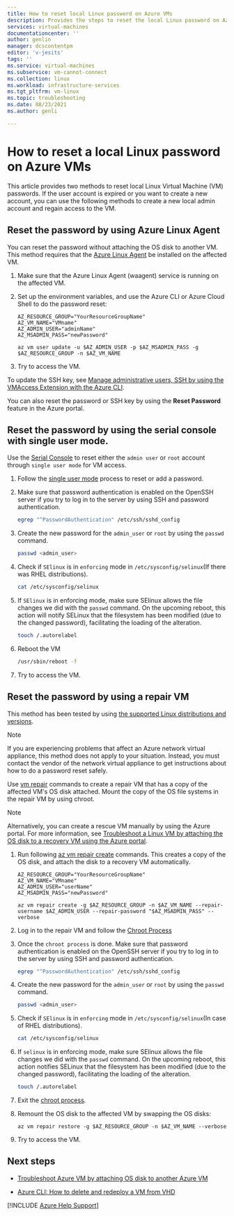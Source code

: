 ```yaml
---
title: How to reset local Linux password on Azure VMs
description: Provides the steps to reset the local Linux password on Azure VM
services: virtual-machines
documentationcenter: ''
author: genlin
manager: dcscontentpm
editor: 'v-jesits'
tags: ''
ms.service: virtual-machines
ms.subservice: vm-cannot-connect
ms.collection: linux
ms.workload: infrastructure-services
ms.tgt_pltfrm: vm-linux
ms.topic: troubleshooting
ms.date: 08/23/2021
ms.author: genli

---
```


# How to reset a local Linux password on Azure VMs

This article provides two methods to reset local Linux Virtual Machine (VM) passwords. If the user account is expired or you want to create a new account, you can use the following methods to create a new local admin account and regain access to the VM.

## Reset the password by using Azure Linux Agent

You can reset the password without attaching the OS disk to another VM. This method requires that the [Azure Linux Agent](/azure/virtual-machines/extensions/agent-linux) be installed on the affected VM.

1. Make sure that the Azure Linux Agent (waagent) service is running on the affected VM.

2. Set up the environment variables, and use the Azure CLI or Azure Cloud Shell to do the password reset:

    ```
    AZ_RESOURCE_GROUP="YourResourceGroupName"
    AZ_VM_NAME="VMname"
    AZ_ADMIN_USER="adminName"
    AZ_MSADMIN_PASS="newPassword"

    az vm user update -u $AZ_ADMIN_USER -p $AZ_MSADMIN_PASS -g $AZ_RESOURCE_GROUP -n $AZ_VM_NAME
    ```

3. Try to access the VM.

To update the SSH key, see [Manage administrative users, SSH by using the VMAccess Extension with the Azure CLI](/azure/virtual-machines/extensions/vmaccess#update-ssh-key).

You can also reset the password or SSH key by using the **Reset Password** feature in the Azure portal.

## Reset the password by using the serial console with single user mode.

Use the [Serial Console](serial-console-linux.md) to reset either the `admin user` or `root` account through `single user mode` for VM access.

1. Follow the [single user mode](troubleshoot/azure/virtual-machines/serial-console-grub-single-user-mode#use-single-user-mode-to-reset-or-add-a-password) process to reset or add a password.

2. Make sure that password authentication is enabled on the OpenSSH server if you try to log in to the server by using SSH and password authentication.

    ```bash
    egrep "^PasswordAuthentication" /etc/ssh/sshd_config
    ```    

3. Create the new password for the `admin_user` or `root` by using the `passwd` command.

    ```bash
    passwd <admin_user>
    ```
4. Check if `SElinux` is in `enforcing` mode in `/etc/sysconfig/selinux`(If there was RHEL distributions).

    ```bash
    cat /etc/sysconfig/selinux
    ```
5. If `SElinux` is in enforcing mode, make sure SElinux allows the file changes we did with the `passwd` command. On the upcoming reboot, this action will notify SELinux that the filesystem has been modified (due to the changed password), facilitating the loading of the alteration.

    ```bash
    touch /.autorelabel
    ```
6. Reboot the VM

    ```bash
    /usr/sbin/reboot -f
    ```
7. Try to access the VM.


## Reset the password by using a repair VM

This method has been tested by using [the supported Linux distributions and versions](/azure/virtual-machines/linux/endorsed-distros).

> [!NOTE]
> If you are experiencing problems that affect an Azure network virtual appliance, this method does not apply to your situation. Instead, you must contact the vendor of the network virtual appliance to get instructions about how to do a password reset safely.

Use [vm repair](/cli/azure/vm/repair) commands to create a repair VM that has a copy of the affected VM's OS disk attached. Mount the copy of the OS file systems in the repair VM by using chroot.

> [!NOTE]
> Alternatively, you can create a rescue VM manually by using the Azure portal. For more information, see [Troubleshoot a Linux VM by attaching the OS disk to a recovery VM using the Azure portal](troubleshoot-recovery-disks-portal-linux.md).

1. Run following [az vm repair create](/cli/azure/vm/repair) commands. This creates a copy of the OS disk, and attach the disk to a recovery VM automatically.

    ```
    AZ_RESOURCE_GROUP="YourResourceGroupName"
    AZ_VM_NAME="VMname"
    AZ_ADMIN_USER="userName"
    AZ_MSADMIN_PASS="newPassword"

    az vm repair create -g $AZ_RESOURCE_GROUP -n $AZ_VM_NAME --repair-username $AZ_ADMIN_USER --repair-password "$AZ_MSADMIN_PASS" --verbose
    ```

2. Log in to the repair VM and follow the [Chroot Process](/troubleshoot/azure/virtual-machines/chroot-environment-linux)

3. Once the `chroot process` is done. Make sure that password authentication is enabled on the OpenSSH server if you try to log in to the server by using SSH and password authentication.

    ```bash
    egrep "^PasswordAuthentication" /etc/ssh/sshd_config
    ```    
4. Create the new password for the `admin_user` or `root` by using the `passwd` command.

    ```bash
    passwd <admin_user>
    ```
6. Check if `SElinux` is in `enforcing` mode in `/etc/sysconfig/selinux`(In case of RHEL distributions).

    ```bash
    cat /etc/sysconfig/selinux
    ```

7. If `selinux` is in enforcing mode, make sure SElinux allows the file changes we did with the `passwd` command. On the upcoming reboot, this action notifies SELinux that the filesystem has been modified (due to the changed password), facilitating the loading of the alteration.

    ```bash
    touch /.autorelabel
    ```

8. Exit the [chroot process](/troubleshoot/azure/virtual-machines/chroot-environment-linux).

9. Remount the OS disk to the affected VM by swapping the OS disks:

    ```
    az vm repair restore -g $AZ_RESOURCE_GROUP -n $AZ_VM_NAME --verbose
    ```
10. Try to access the VM.

## Next steps

* [Troubleshoot Azure VM by attaching OS disk to another Azure VM](https://social.technet.microsoft.com/wiki/contents/articles/18710.troubleshoot-azure-vm-by-attaching-os-disk-to-another-azure-vm.aspx)

* [Azure CLI: How to delete and redeploy a VM from VHD](/archive/blogs/linuxonazure/azure-cli-how-to-delete-and-re-deploy-a-vm-from-vhd)

[!INCLUDE [Azure Help Support](../../includes/azure-help-support.md)]
